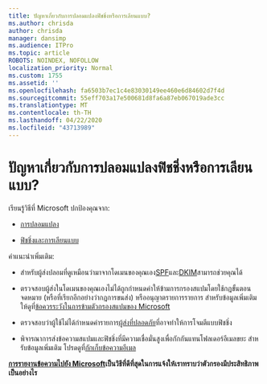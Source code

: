 ```yaml
---
title: ปัญหาเกี่ยวกับการปลอมแปลงฟิชชิ่งหรือการเลียนแบบ?
ms.author: chrisda
author: chrisda
manager: dansimp
ms.audience: ITPro
ms.topic: article
ROBOTS: NOINDEX, NOFOLLOW
localization_priority: Normal
ms.custom: 1755
ms.assetid: ''
ms.openlocfilehash: fa6503b7ec1c4e83030149ee460e6d84602d7f4d
ms.sourcegitcommit: 55eff703a17e500681d8fa6a87eb067019ade3cc
ms.translationtype: MT
ms.contentlocale: th-TH
ms.lasthandoff: 04/22/2020
ms.locfileid: "43713989"
---
```

# <a name="issues-with-spoofing-phishing-or-impersonation"></a>ปัญหาเกี่ยวกับการปลอมแปลงฟิชชิ่งหรือการเลียนแบบ?

เรียนรู้วิธีที่ Microsoft ปกป้องคุณจาก:

- [การปลอมแปลง](https://docs.microsoft.com/office365/securitycompliance/anti-spoofing-protection)

- [ฟิชชิ่งและการเลียนแบบ](https://docs.microsoft.com/office365/securitycompliance/atp-anti-phishing)

คําแนะนําเพิ่มเติม:

- สําหรับผู้ส่งปลอมที่ดูเหมือนว่ามาจากโดเมนของคุณเอง[SPF](https://docs.microsoft.com/office365/securitycompliance/set-up-spf-in-office-365-to-help-prevent-spoofing)และ[DKIM](https://docs.microsoft.com/office365/securitycompliance/use-dkim-to-validate-outbound-email)สามารถช่วยคุณได้

- ตรวจสอบผู้ส่งในโดเมนของคุณเองไม่ได้ถูกกําหนดค่าให้ข้ามการกรองสแปมโดยใช้กฎขั้นตอนจดหมาย (หรือที่เรียกอีกอย่างว่ากฎการขนส่ง) หรืออนุญาตรายการรายการ สําหรับข้อมูลเพิ่มเติม ให้ดูที่[ข้อควรระวังในการข้ามตัวกรองสแปมของ Microsoft](https://docs.microsoft.com/exchange/troubleshoot/antispam/cautions-against-bypassing-spam-filters)

- ตรวจสอบว่าผู้ใช้ไม่ได้กําหนดค่ารายการ[ผู้ส่งที่ปลอดภัย](https://support.office.com/article/BE1BAEA0-BEAB-4A30-B968-9004332336CE)ที่อาจทําให้การโจมตีแบบฟิชชิ่ง

- พิจารณาการส่งข้อความสแปมและฟิชชิ่งที่มีความเชื่อมั่นสูงเพื่อกักกันแทนโฟลเดอร์อีเมลขยะ สําหรับข้อมูลเพิ่มเติม โปรดดูที่[กักเก็บข้อความอีเมล](https://docs.microsoft.com/office365/securitycompliance/quarantine-email-messages)

**[การรายงานข้อความไปยัง Microsoft](https://support.office.com/article/b5caa9f1-cdf3-4443-af8c-ff724ea719d2)เป็นวิธีที่ดีที่สุดในการแจ้งให้เราทราบว่าตัวกรองมีประสิทธิภาพเป็นอย่างไร**
